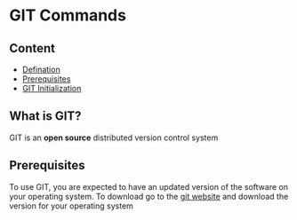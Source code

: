 # GIT Commands

## Content
- [Defination](#what-is-git)
- [Prerequisites](#prerequisites)
- [GIT Initialization]()

## What is GIT?
GIT is an **open source** distributed version control system

## Prerequisites
To use GIT, you are expected to have an updated version of the software on your operating system.
To download go to the [git website]() and download the version for your operating system

